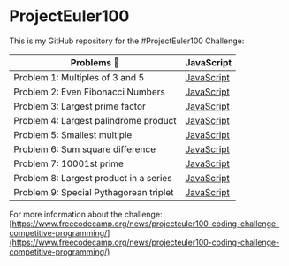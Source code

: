# ProjectEuler100

This is my GitHub repository for the #ProjectEuler100 Challenge:

| Problems 🤯                            | JavaScript                                                                                                               |
| -------------------------------------- | ------------------------------------------------------------------------------------------------------------------------ |
| Problem 1: Multiples of 3 and 5        | [JavaScript](https://github.com/johanrin/ProjectEuler100/blob/master/problem-1/problem-1-multiples-of-3-and-5.js)        |
| Problem 2: Even Fibonacci Numbers      | [JavaScript](https://github.com/johanrin/ProjectEuler100/blob/master/problem-2/problem-2-even-fibonacci-numbers.js)      |
| Problem 3: Largest prime factor        | [JavaScript](https://github.com/johanrin/ProjectEuler100/blob/master/problem-3/problem-3-largest-prime-factor.js)        |
| Problem 4: Largest palindrome product  | [JavaScript](https://github.com/johanrin/ProjectEuler100/blob/master/problem-4/problem-4-largest-palindrome-product.js)  |
| Problem 5: Smallest multiple           | [JavaScript](https://github.com/johanrin/ProjectEuler100/blob/master/problem-5/problem-5-smallest-multiple.js)           |
| Problem 6: Sum square difference       | [JavaScript](https://github.com/johanrin/ProjectEuler100/blob/master/problem-6/problem-6-sum-square-difference.js)       |
| Problem 7: 10001st prime               | [JavaScript](https://github.com/johanrin/ProjectEuler100/blob/master/problem-7/problem-7-10001st-prime.js)               |
| Problem 8: Largest product in a series | [JavaScript](https://github.com/johanrin/ProjectEuler100/blob/master/problem-8/problem-8-largest-product-in-a-series.js) |
| Problem 9: Special Pythagorean triplet | [JavaScript](https://github.com/johanrin/ProjectEuler100/blob/master/problem-9/problem-9-special-pythagorean-triplet.js) |

For more information about the challenge:
[https://www.freecodecamp.org/news/projecteuler100-coding-challenge-competitive-programming/](https://www.freecodecamp.org/news/projecteuler100-coding-challenge-competitive-programming/)
